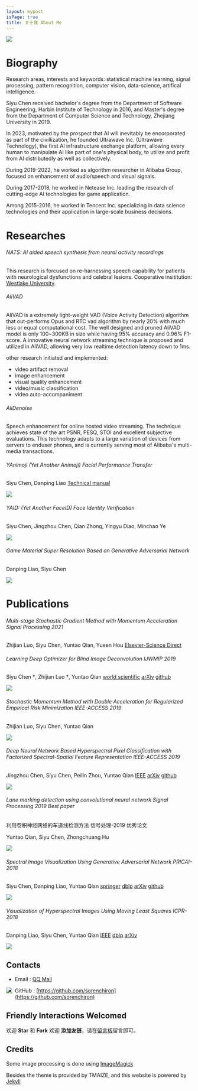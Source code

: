 ```yaml
---
layout: mypost
isPage: true
title: 关于我 About Me
---
```


![]({{site.baseUrl}}/static/img/me.jpg)

# Biography

Research areas, interests and keywords: statistical machine learning, signal processing, pattern recognition, computer vision, data-science, artifical intelligence.


Siyu Chen received bachelor's degree from the Department of Software Engineering, Harbin Institute of Technology in 2016, and Master's degree from the Department of Computer Science and Technology, Zhejiang University in 2019. 


In 2023, motivated by the prospect that AI will inevitably be encorporated as part of the civillization, he founded Ultrawave Inc. (Ultrawave Technology), the first AI infrastructure exchange platform, allowing every human to manipulate AI like part of one's physical body, to utilize and profit from AI distributedly as well as collectively.


During 2019-2022, he worked as algorithm researcher in Alibaba Group, focused on enhancement of audio/speech and visual signals.


During 2017-2018, he worked in Netease Inc. leading the research of cutting-edge AI technologies for game application.


Among 2015-2016, he worked in Tencent Inc. specializing in data science technologies and their application in large-scale business decisions.

# Researches

###### NATS: AI aided speech synthesis from neural activity recordings
This research is forcused on re-harnessing speech capability for patients with neurological dysfunctions and celebral lesions. Cooperative insititution: [Westlake University](https://www.westlake.edu.cn/).

###### AliVAD
AliVAD is a extremely light-weight VAD (Voice Activity Detection) algorithm that out-performs Opus and RTC vad algorithm by nearly 20% with much less or equal computational cost. The well designed and pruned AliVAD model is only 100~300KB in size while having 95% accuracy and 0.96% F1-score. A innovative neural network streaming technique is proposed and utilized in AliVAD, allowing very low realtime detection latency down to 1ms.

other research initiated and implemented: 
- video artifact removal
- image enhancement 
- visual quality enhancement
- video/music classification
- video auto-accompaniment

###### AliDenoise
Speech enhancement for online hosted video streaming. The technique achieves state of the art PSNR, PESQ, STOI and excellent subjective evaluations. This technology adapts to a large variation of devices from servers to enduser phones, and is currently serving most of Alibaba's multi-media transactions.

###### YAnimoji (Yet Another Animoji) Facial Performance Transfer

Siyu Chen, Danping Liao [Technical manual]({{site.baseUrl}}/static/files/YAnimoji.pdf)

![]({{site.baseUrl}}/static/img/animoji.gif)

###### YAID: (Yet Another FaceID) Face Identity Verification

Siyu Chen, Jingzhou Chen, Qian Zhong, Yingyu Diao, Minchao Ye

![]({{site.baseUrl}}/static/img/faceid.gif)

###### Game Material Super Resolution Based on Generative Adversarial Network

Danping Liao, Siyu Chen

![]({{site.baseUrl}}/static/img/srgan.gif)

# Publications

###### Multi-stage Stochastic Gradient Method with Momentum Acceleration Signal Processing 2021
Zhijian Luo, Siyu Chen, Yuntao Qian, Yueen Hou [Elsevier-Science Direct](https://www.sciencedirect.com/science/article/abs/pii/S0165168421002395)

###### Learning Deep Optimizer for Blind Image Deconvolution IJWMIP 2019

Siyu Chen †, Zhijian Luo †, Yuntao Qian [world scientific](https://www.worldscientific.com/doi/abs/10.1142/S0219691319500449) [arXiv](https://arxiv.org/abs/1904.07516) [github](https://github.com/sorenchiron/deblur)

![]({{site.baseUrl}}/static/img/trees.gif)

###### Stochastic Momentum Method with Double Acceleration for Regularized Empirical Risk Minimization IEEE-ACCESS 2019

Zhijian Luo, Siyu Chen, Yuntao Qian

![]({{site.baseUrl}}/static/img/SDAMM.png)

###### Deep Neural Network Based Hyperspectral Pixel Classification with Factorized Spectral-Spatial Feature Representation IEEE-ACCESS 2019

Jingzhou Chen, Siyu Chen, Peilin Zhou, Yuntao Qian [IEEE](https://ieeexplore.ieee.org/document/8740867?source=authoralert) [arXiv](https://arxiv.org/abs/1904.07461) [github](https://github.com/MonsterZhZh/FSSF-Net-for-HSI-Classification)

![]({{site.baseUrl}}/static/img/hsi_classification.gif)

###### Lane marking detection using convolutional neural network Signal Processing 2019 Best paper

利用卷积神经网络的车道线检测方法 信号处理-2019 优秀论文

Yuntao Qian, Siyu Chen, Zhongchuang Hu

![]({{site.baseUrl}}/static/img/lane_detection.gif)

###### Spectral Image Visualization Using Generative Adversarial Network PRICAI-2018

Siyu Chen, Danping Liao, Yuntao Qian [springer](https://link.springer.com/chapter/10.1007/978-3-319-97304-3_30) [dblp](https://dblp.org/rec/conf/pricai/ChenLQ18) [arXiv](https://arxiv.org/abs/1802.02290) [github](https://github.com/sorenchiron/vgan-tensorflow)

![]({{site.baseUrl}}/static/img/vgan.gif)


###### Visualization of Hyperspectral Images Using Moving Least Squares ICPR-2018

Danping Liao, Siyu Chen, Yuntao Qian [IEEE](https://ieeexplore.ieee.org/document/8546018) [dblp](https://dblp.org/rec/conf/icpr/LiaoCQ18) [arXiv](https://arxiv.org/abs/1801.06635) 

![]({{site.baseUrl}}/static/img/mls.gif)


## Contacts

- Email : [QQ Mail](http://mail.qq.com/cgi-bin/qm_share?t=qm_mailme&email=0Ofg5uXj4eXn4pChof6zv70)

<a target="_blank" href="http://mail.qq.com/cgi-bin/qm_share?t=qm_mailme&email=0Ofg5uXj4eXn4pChof6zv70" style="text-decoration:none;"><img src="http://rescdn.qqmail.com/zh_CN/htmledition/images/function/qm_open/ico_mailme_01.png" align="left"/></a>

- GitHub : [https://github.com/sorenchiron](https://github.com/sorenchiron)


## Friendly Interactions Welcomed

欢迎 **Star** 和 **Fork**
欢迎 **添加友链**，请在[留言板](chat.html)留言即可。


## Credits

Some image processing is done using [ImageMagick](https://imagemagick.org/script/command-line-options.php)

Besides the theme is provided by TMAIZE, and this website is powered by [Jekyll](https://www.jekyll.com.cn/docs/pages/). 
